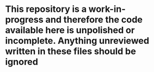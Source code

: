 # This repository is a work-in-progress and therefore the code available here is unpolished or incomplete. Anything unreviewed written in these files should be ignored
